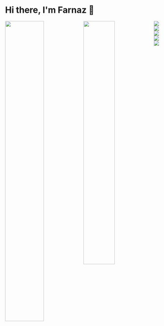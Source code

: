 # Hi there, I'm Farnaz 👋 
<img align="left" width= "50%" src= "https://github-readme-stats.vercel.app/api?username=Farnaz4&rank_icon=github&theme=highcontrast" />
<img align="left" width= "45%" src= "https://github-readme-stats.vercel.app/api/top-langs/?username=Farnaz4&layout=compact&theme=highcontrast" />
<img align="left"  src= "https://img.shields.io/badge/AWS-%23FF9900.svg?style=for-the-badge&logo=amazon-aws&logoColor=white" />
<img align="left"  src= "https://img.shields.io/badge/azure-%230072C6.svg?style=for-the-badge&logo=microsoftazure&logoColor=white" />
<img  align="left" src= "https://img.shields.io/badge/Oracle-F80000?style=for-the-badge&logo=oracle&logoColor=white" />
<img align="left"  src= "https://img.shields.io/badge/java-%23ED8B00.svg?style=for-the-badge&logo=openjdk&logoColor=white" />
<img  align="left" src= "https://img.shields.io/badge/python-3670A0?style=for-the-badge&logo=python&logoColor=ffdd54" />

